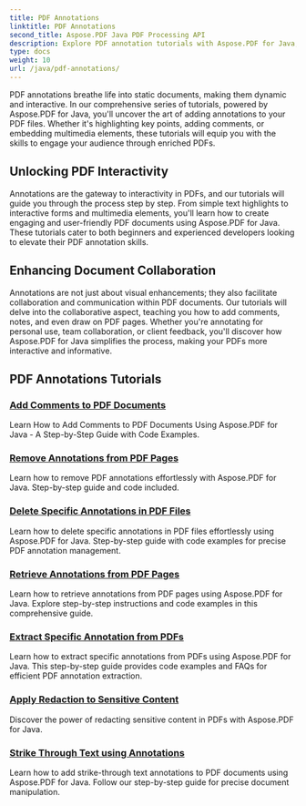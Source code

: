 ```yaml
---
title: PDF Annotations
linktitle: PDF Annotations
second_title: Aspose.PDF Java PDF Processing API
description: Explore PDF annotation tutorials with Aspose.PDF for Java, learn to add interactivity, comments, and more to your PDFs.
type: docs
weight: 10
url: /java/pdf-annotations/
---
```


PDF annotations breathe life into static documents, making them dynamic and interactive. In our comprehensive series of tutorials, powered by Aspose.PDF for Java, you'll uncover the art of adding annotations to your PDF files. Whether it's highlighting key points, adding comments, or embedding multimedia elements, these tutorials will equip you with the skills to engage your audience through enriched PDFs.

## Unlocking PDF Interactivity

Annotations are the gateway to interactivity in PDFs, and our tutorials will guide you through the process step by step. From simple text highlights to interactive forms and multimedia elements, you'll learn how to create engaging and user-friendly PDF documents using Aspose.PDF for Java. These tutorials cater to both beginners and experienced developers looking to elevate their PDF annotation skills.

## Enhancing Document Collaboration

Annotations are not just about visual enhancements; they also facilitate collaboration and communication within PDF documents. Our tutorials will delve into the collaborative aspect, teaching you how to add comments, notes, and even draw on PDF pages. Whether you're annotating for personal use, team collaboration, or client feedback, you'll discover how Aspose.PDF for Java simplifies the process, making your PDFs more interactive and informative.

## PDF Annotations Tutorials
### [Add Comments to PDF Documents](./add-comments-pdf-documents/)
Learn How to Add Comments to PDF Documents Using Aspose.PDF for Java - A Step-by-Step Guide with Code Examples.
### [Remove Annotations from PDF Pages](./remove-annotations-pdf-pages/)
Learn how to remove PDF annotations effortlessly with Aspose.PDF for Java. Step-by-step guide and code included.
### [Delete Specific Annotations in PDF Files](./delete-specific-annotations-pdf-files/)
Learn how to delete specific annotations in PDF files effortlessly using Aspose.PDF for Java. Step-by-step guide with code examples for precise PDF annotation management.
### [Retrieve Annotations from PDF Pages](./retrieve-annotations-pdf-pages/)
Learn how to retrieve annotations from PDF pages using Aspose.PDF for Java. Explore step-by-step instructions and code examples in this comprehensive guide.
### [Extract Specific Annotation from PDFs](./extract-specific-annotation-pdfs/)
Learn how to extract specific annotations from PDFs using Aspose.PDF for Java. This step-by-step guide provides code examples and FAQs for efficient PDF annotation extraction.
### [Apply Redaction to Sensitive Content](./apply-redaction-sensitive-content/)
Discover the power of redacting sensitive content in PDFs with Aspose.PDF for Java.
### [Strike Through Text using Annotations](./strike-through-text-using-annotations/)
Learn how to add strike-through text annotations to PDF documents using Aspose.PDF for Java. Follow our step-by-step guide for precise document manipulation.